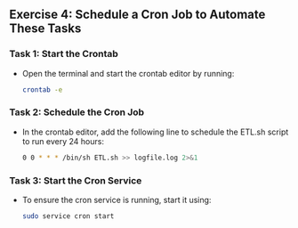 ## Exercise 4: Schedule a Cron Job to Automate These Tasks

### Task 1: Start the Crontab
- Open the terminal and start the crontab editor by running:
  ```bash
  crontab -e

### Task 2: Schedule the Cron Job
- In the crontab editor, add the following line to schedule the ETL.sh script to run every 24 hours:
  ```bash
  0 0 * * * /bin/sh ETL.sh >> logfile.log 2>&1

### Task 3: Start the Cron Service
- To ensure the cron service is running, start it using:
  ```bash
  sudo service cron start
